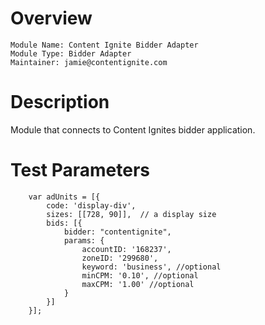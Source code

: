 # Overview

```
Module Name: Content Ignite Bidder Adapter
Module Type: Bidder Adapter
Maintainer: jamie@contentignite.com
```

# Description

Module that connects to Content Ignites bidder application.

# Test Parameters

```
    var adUnits = [{
        code: 'display-div',
        sizes: [[728, 90]],  // a display size
        bids: [{
            bidder: "contentignite",
            params: {
                accountID: '168237',
                zoneID: '299680',
                keyword: 'business', //optional
                minCPM: '0.10', //optional
                maxCPM: '1.00' //optional
            }
        }]
    }];
```
